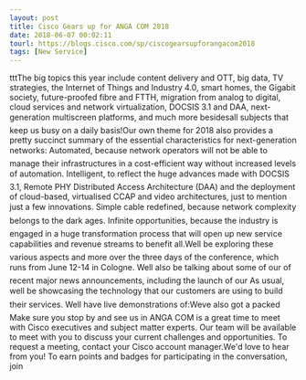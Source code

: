 ```yaml
---
layout: post
title: Cisco Gears up for ANGA COM 2018
date: 2018-06-07 00:02:11
tourl: https://blogs.cisco.com/sp/ciscogearsupforangacom2018
tags: [New Service]
---
```

tttThe big topics this year include content delivery and OTT, big data, TV strategies, the Internet of Things and Industry 4.0, smart homes, the Gigabit society, future-proofed fibre and FTTH, migration from analog to digital, cloud services and network virtualization, DOCSIS 3.1 and DAA, next-generation multiscreen platforms, and much more besidesall subjects that keep us busy on a daily basis!Our own theme for 2018 also provides a pretty succinct summary of the essential characteristics for next-generation networks: Automated, because network operators will not be able to manage their infrastructures in a cost-efficient way without increased levels of automation. Intelligent, to reflect the huge advances made with DOCSIS 3.1, Remote PHY Distributed Access Architecture (DAA) and the deployment of cloud-based, virtualised CCAP and video architectures, just to mention just a few innovations. Simple cable redefined, because network complexity belongs to the dark ages. Infinite opportunities, because the industry is engaged in a huge transformation process that will open up new service capabilities and revenue streams to benefit all.Well be exploring these various aspects and more over the three days of the conference, which runs from June 12-14 in Cologne. Well also be talking about some of our of recent major news announcements, including the launch of our As usual, well be showcasing the technology that our customers are using to build their services. Well have live demonstrations of:Weve also got a packed Make sure you stop by and see us in ANGA COM is a great time to meet with Cisco executives and subject matter experts. Our team will be available to meet with you to discuss your current challenges and opportunities. To request a meeting, contact your Cisco account manager.We'd love to hear from you! To earn points and badges for participating in the conversation, join 
